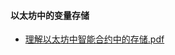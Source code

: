 #### 以太坊中的变量存储

- [理解以太坊中智能合约中的存储.pdf](..%2Fstatic%2F%E7%90%86%E8%A7%A3%E4%BB%A5%E5%A4%AA%E5%9D%8A%E4%B8%AD%E6%99%BA%E8%83%BD%E5%90%88%E7%BA%A6%E4%B8%AD%E7%9A%84%E5%AD%98%E5%82%A8.pdf)